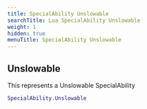 ```yaml
---
title: SpecialAbility Unslowable
searchTitle: Lua SpecialAbility Unslowable
weight: 1
hidden: true
menuTitle: SpecialAbility Unslowable
---
```

## Unslowable

This represents a Unslowable SpecialAbility
```lua
SpecialAbility.Unslowable
```
